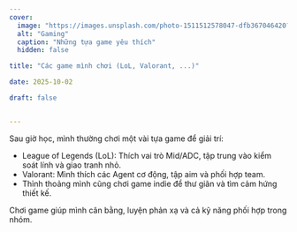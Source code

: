 ```yaml
---
cover:
  image: "https://images.unsplash.com/photo-1511512578047-dfb367046420?q=80&w=1600&auto=format&fit=crop"
  alt: "Gaming"
  caption: "Những tựa game yêu thích"
  hidden: false

title: "Các game mình chơi (LoL, Valorant, ...)"

date: 2025-10-02

draft: false


---
```


Sau giờ học, mình thường chơi một vài tựa game để giải trí:

- League of Legends (LoL): Thích vai trò Mid/ADC, tập trung vào kiểm soát lính và giao tranh nhỏ.
- Valorant: Mình thích các Agent cơ động, tập aim và phối hợp team.
- Thỉnh thoảng mình cũng chơi game indie để thư giãn và tìm cảm hứng thiết kế.

Chơi game giúp mình cân bằng, luyện phản xạ và cả kỹ năng phối hợp trong nhóm.
